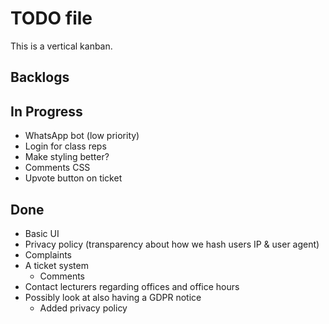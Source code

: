 # TODO file

This is a vertical kanban.


## Backlogs


## In Progress

- WhatsApp bot (low priority)
- Login for class reps
- Make styling better?
- Comments CSS
- Upvote button on ticket

## Done

- Basic UI
- Privacy policy (transparency about how we hash users IP & user agent)
- Complaints
- A ticket system
	- Comments
- Contact lecturers regarding offices and office hours
- Possibly look at also having a GDPR notice
	- Added privacy policy

